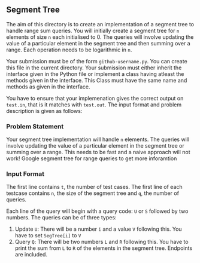 ## Segment Tree

The aim of this directory is to create an implementation of a segment tree to handle range sum queries.  You will initially create a segment tree for `n` elements of size `n` each initialised to 0. The queries will involve updating the value of a particular element in the segment tree and then summing over a range. Each operation needs to be logarithmic in `n`.

Your submission must be of the form `github-username.py`. You can create this file in the current directory. Your submission must either inherit the interface given in the Python file or implement a class having atleast the methods given in the interface. This Class must have the same name and methods as given in the interface.

You have to ensure that your implemenation gives the correct output on `test.in`, that is it matches with `test.out`. The input format and problem description is given as follows:

### Problem Statement

Your segment tree implementation will handle `n` elements. The queries will involve updating the value of a particular element in the segment tree or summing over a range. This needs to be fast and a naive approach will not work! Google segment tree for range queries to get more inforamtion

### Input Format

The first line contains `t`, the number of test cases.
The first line of each testcase contains `n`, the size of the segment tree and  `q`, the number of queries.

Each line of the query will begin with a query code: `U` or `S` followed by two numbers.
The queries can be of three types:
1. Update `U`: There will be a number `i` and a value `V` following this. You have to set `SegTree[i]` to `V`
2. Query `Q`: There will be two numbers `L` and `R` following this. You have to print the sum from `L` to `R` of the elements in the segment tree. Endpoints are included.
